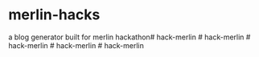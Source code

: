 # merlin-hacks

a blog generator built for merlin hackathon#   h a c k - m e r l i n  
 #   h a c k - m e r l i n  
 #   h a c k - m e r l i n  
 #   h a c k - m e r l i n  
 #   h a c k - m e r l i n  
 